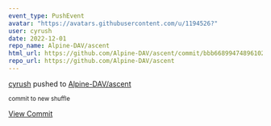 ```yaml
---
event_type: PushEvent
avatar: "https://avatars.githubusercontent.com/u/1194526?"
user: cyrush
date: 2022-12-01
repo_name: Alpine-DAV/ascent
html_url: https://github.com/Alpine-DAV/ascent/commit/bbb66899474896102fd022f5392b068ca25166ee
repo_url: https://github.com/Alpine-DAV/ascent
---
```


<a href='https://github.com/cyrush' target='_blank'>cyrush</a> pushed to <a href='https://github.com/Alpine-DAV/ascent' target='_blank'>Alpine-DAV/ascent</a>

<small>commit to new shuffle</small>

<a href='https://github.com/Alpine-DAV/ascent/commit/bbb66899474896102fd022f5392b068ca25166ee' target='_blank'>View Commit</a>